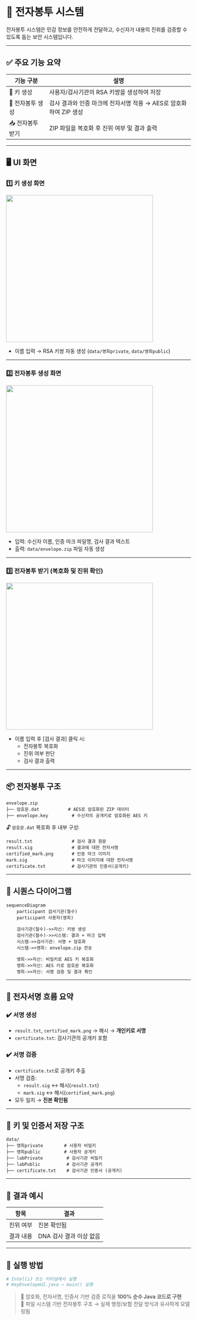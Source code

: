 # 📨 전자봉투 시스템

전자봉투 시스템은 민감 정보를 안전하게 전달하고, 수신자가 내용의 진위를 검증할 수 있도록 돕는 보안 시스템입니다.

---

## ✅ 주요 기능 요약

| 기능 구분               | 설명                                                                 |
|------------------------|----------------------------------------------------------------------|
| 🔑 키 생성             | 사용자/검사기관의 RSA 키쌍을 생성하여 저장                             |
| 🧪 전자봉투 생성       | 검사 결과와 인증 마크에 전자서명 적용 → AES로 암호화하여 ZIP 생성       |
| 📥 전자봉투 받기       | ZIP 파일을 복호화 후 진위 여부 및 결과 출력                             |

---

## 🖥️ UI 화면

### 1️⃣ 키 생성 화면
<img src="images/ui_keygen.png" width="400"/>

- 이름 입력 → RSA 키쌍 자동 생성 (`data/영희private`, `data/영희public`)

---

### 2️⃣ 전자봉투 생성 화면
<img src="images/ui_create_envelope.png" width="400"/>

- 입력: 수신자 이름, 인증 마크 파일명, 검사 결과 텍스트
- 출력: `data/envelope.zip` 파일 자동 생성

---

### 3️⃣ 전자봉투 받기 (복호화 및 진위 확인)
<img src="images/ui_receive.png" width="400"/>

- 이름 입력 후 [검사 결과] 클릭 시:
  - 전자봉투 복호화
  - 진위 여부 판단
  - 검사 결과 출력

---

## 📦 전자봉투 구조

```
envelope.zip
├── 암호문.dat           # AES로 암호화된 ZIP 데이터
├── envelope.key         # 수신자의 공개키로 암호화된 AES 키
```

🔓 `암호문.dat` 복호화 후 내부 구성:

```
result.txt               # 검사 결과 원문
result.sig               # 결과에 대한 전자서명
certified_mark.png       # 인증 마크 이미지
mark.sig                 # 마크 이미지에 대한 전자서명
certificate.txt          # 검사기관의 인증서(공개키)
```

---

## 📎 시퀀스 다이어그램

```mermaid
sequenceDiagram
    participant 검사기관(철수)
    participant 사용자(영희)

    검사기관(철수)->>자신: 키쌍 생성
    검사기관(철수)->>시스템: 결과 + 마크 입력
    시스템->>검사기관: 서명 + 암호화
    시스템->>영희: envelope.zip 전송

    영희->>자신: 비밀키로 AES 키 복호화
    영희->>자신: AES 키로 암호문 복호화
    영희->>자신: 서명 검증 및 결과 확인
```

---

## 🧠 전자서명 흐름 요약

### ✔️ 서명 생성

- `result.txt`, `certified_mark.png` → 해시 → **개인키로 서명**
- `certificate.txt`: 검사기관의 공개키 포함

### ✔️ 서명 검증

- `certificate.txt`로 공개키 추출
- 서명 검증:
  - `result.sig` ↔ 해시(`result.txt`)
  - `mark.sig` ↔ 해시(`certified_mark.png`)
- 모두 일치 → **진본 확인됨**

---

## 📁 키 및 인증서 저장 구조

```
data/
├── 영희private        # 사용자 비밀키
├── 영희public         # 사용자 공개키
├── labPrivate         # 검사기관 비밀키
├── labPublic          # 검사기관 공개키
├── certificate.txt    # 검사기관 인증서 (공개키)
```

---

## 🧪 결과 예시

| 항목             | 결과                      |
|------------------|---------------------------|
| 진위 여부         | 진본 확인됨                |
| 결과 내용         | DNA 검사 결과 이상 없음    |

---

## 📌 실행 방법

```bash
# IntelliJ 또는 터미널에서 실행
# KeyEnvelopeUI.java → main() 실행
```

> 🔐 암호화, 전자서명, 인증서 기반 검증 로직을 **100% 순수 Java 코드로 구현**  
> 📂 파일 시스템 기반 전자봉투 구조 → 실제 행정/보험 전달 방식과 유사하게 모델링됨
